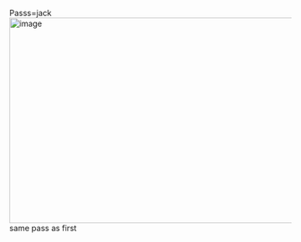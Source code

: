 Passs=jack 
<img width="776" height="367" alt="image" src="https://github.com/user-attachments/assets/a426af45-8b56-43c3-804a-52596d83e4e0" />
same pass as first
